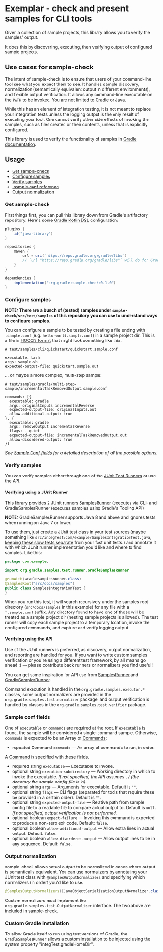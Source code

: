 # Exemplar - check and present samples for CLI tools

Given a collection of sample projects, this library allows you to verify the samples' output.

It does this by discovering, executing, then verifying output of configured sample projects.


## Use cases for sample-check

The intent of sample-check is to ensure that users of your command-line tool see what you expect them to see.
It handles sample discovery, normalization (semantically equivalent output in different environments), and flexible output verification.
It allows any command-line executable on the `PATH` to be invoked. You are not limited to Gradle or Java.

While this has an element of integration testing, it is not meant to replace your integration tests unless the logging output is the only result of executing your tool.
One cannot verify other side effects of invoking the samples, such as files created or their contents, unless that is explicitly configured.

This library is used to verify the functionality of samples in [Gradle documentation](https://docs.gradle.org).


## Usage

 - [Get sample-check](#get-sample-check)
 - [Configure samples](#configure-samples)
 - [Verify samples](#verify-samples)
 - [.sample.conf reference](#sample-conf-fields)
 - [Output normalization](#output-normalization)


### Get sample-check

First things first, you can pull this library down from Gradle's artifactory repository. Here's some [Gradle Kotlin DSL](https://github.com/gradle/kotlin-dsl) configuration:

```gradle
plugins {
    id("java-library")
}

repositories {
    maven {
        url = uri("https://repo.gradle.org/gradle/libs")
        // `url "https://repo.gradle.org/gradle/libs"` will do for Groovy scripts
    }
}

dependencies {
    implementation("org.gradle:sample-check:0.1.0")
}
```


### Configure samples

**NOTE: There are a bunch of (tested) samples under `sample-check/src/test/samples` of this repository you can use to understand ways to configure samples.**  

You can configure a sample to be tested by creating a file ending with `.sample.conf` (e.g. `hello-world.sample.conf`) in a sample project dir. 
This is a file in [HOCON format](https://github.com/lightbend/config/blob/master/HOCON.md) that might look something like this:

```hocon
# test/samples/cli/quickstart/quickstart.sample.conf

executable: bash
args: sample.sh
expected-output-file: quickstart.sample.out
```

... or maybe a more complex, multi-step sample:

```hocon
# test/samples/gradle/multi-step-sample/incrementalTaskRemovedOutput.sample.conf

commands: [{
  executable: gradle
  args: originalInputs incrementalReverse
  expected-output-file: originalInputs.out
  allow-additional-output: true
}, {
  executable: gradle
  args: removeOutput incrementalReverse
  flags: --quiet
  expected-output-file: incrementalTaskRemovedOutput.out
  allow-disordered-output: true
}]
```

_See [Sample Conf fields](#sample-conf-fields) for a detailed description of all the possible options._


### Verify samples

You can verify samples either through one of the [JUnit Test Runners](#verifying-using-a-junit-runner) or use the API.

#### Verifying using a JUnit Runner

This library provides 2 JUnit runners [SamplesRunner](src/main/java/org/gradle/samples/test/runner/SamplesRunner.java) (executes via CLI) and [GradleSamplesRunner](src/main/java/org/gradle/samples/test/runner/GradleSamplesRunner.java) (executes samples using [Gradle's Tooling API](https://docs.gradle.org/current/userguide/embedding.html))

**NOTE:** GradleSamplesRunner supports Java 8 and above and ignores tests when running on Java 7 or lower. 

To use them, just create a JUnit test class in your test sources (maybe something like `src/integTest/com/example/SamplesIntegrationTest.java`, [keeping these slow tests separate](https://docs.gradle.org/current/userguide/java_testing.html#sec:configuring_java_integration_tests) from your fast unit tests.) and annotate it with which JUnit runner implementation you'd like and where to find samples. 
Like this:

```java
package com.example;

import org.gradle.samples.test.runner.GradleSamplesRunner;

@RunWith(GradleSamplesRunner.class)
@SamplesRoot("src/docs/samples")
public class SamplesIntegrationTest {
}
```

When you run this test, it will search recursively under the samples root directory (`src/docs/samples` in this example) for any file with a `*.sample.conf` suffix. 
Any directory found to have one of these will be treated as a sample project dir (nesting sample projects is allowed).
The test runner will copy each sample project to a temporary location, invoke the configured commands, and capture and verify logging output.

#### Verifying using the API

Use of the JUnit runners is preferred, as discovery, output normalization, and reporting are handled for you. If you want to write custom samples verification or you're using a different test framework, by all means go ahead :) — please contribute back runners or normalizers you find useful!

You can get some inspiration for API use from [SamplesRunner](src/main/java/org/gradle/samples/test/runner/SamplesRunner.java) and [GradleSamplesRunner](src/main/java/org/gradle/samples/test/runner/GradleSamplesRunner.java).

Command execution is handled in the `org.gradle.samples.executor.*` classes, some output normalizers are provided in the `org.gradle.samples.test.normalizer` package, and output verification is handled by classes in the `org.gradle.samples.test.verifier` package.


### Sample conf fields

One of `executable` or `commands` are required at the root. 
If `executable` is found, the sample will be considered a single-command sample.
Otherwise, `commands` is expected to be an Array of [Commands](../sample-discovery/src/main/java/org/gradle/samples/model/Command.java):

 - repeated Command `commands` — An array of commands to run, in order.

A [Command](../sample-discovery/src/main/java/org/gradle/samples/model/Command.java) is specified with these fields.

 - required string `executable` — Executable to invoke.
 - optional string `execution-subdirectory` — Working directory in which to invoke the executable. _If not specified, the API assumes `./` (the directory the sample config file is in)._
 - optional string `args` — Arguments for executable. Default is `""`.
 - optional string `flags` — CLI flags (separated for tools that require these be provided in a certain order). Default is `""`.
 - optional string `expected-output-file` — Relative path from sample config file to a readable file to compare actual output to. Default is `null`. _If not specified, output verification is not performed._
 - optional boolean `expect-failure` — Invoking this command is expected to produce a non-zero exit code. Default: `false`.
 - optional boolean `allow-additional-output` — Allow extra lines in actual output. Default: `false`.
 - optional boolean `allow-disordered-output` — Allow output lines to be in any sequence. Default: `false`.


### Output normalization

sample-check allows actual output to be normalized in cases where output is semantically equivalent. 
You can use normalizers by annotating your JUnit test class with `@SamplesOutputNormalizers` and specifying which normalizers (in order) you'd like to use.
 
```java
@SamplesOutputNormalizers([JavaObjectSerializationOutputNormalizer.class, FileSeparatorOutputNormalizer.class])
```

Custom normalizers must implement the `org.gradle.samples.test.OutputNormalizer` interface. The two above are included in sample-check.


### Custom Gradle installation

To allow Gradle itself to run using test versions of Gradle, the `GradleSamplesRunner` allows a custom installation to be injected using the system property "integTest.gradleHomeDir".

